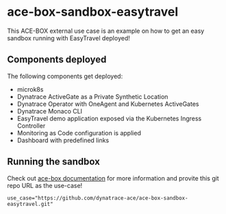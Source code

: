 # ace-box-sandbox-easytravel

This ACE-BOX external use case is an example on how to get an easy sandbox running with EasyTravel deployed!

## Components deployed

The following components get deployed:

- microk8s
- Dynatrace ActiveGate as a Private Synthetic Location
- Dynatrace Operator with OneAgent and Kubernetes ActiveGates
- Dynatrace Monaco CLI
- EasyTravel demo application exposed via the Kubernetes Ingress Controller
- Monitoring as Code configuration is applied
- Dashboard with predefined links

## Running the sandbox

Check out [ace-box documentation](https://github.com/Dynatrace/ace-box/blob/dev/docs/external-use-case.md) for more information and provite this git repo URL as the use-case!

```
use_case="https://github.com/dynatrace-ace/ace-box-sandbox-easytravel.git"
```
